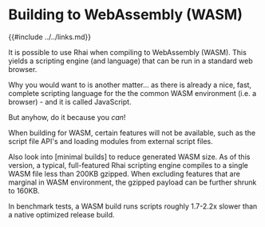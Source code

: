 Building to WebAssembly (WASM)
=============================

{{#include ../../links.md}}

It is possible to use Rhai when compiling to WebAssembly (WASM). This yields a scripting engine (and language)
that can be run in a standard web browser.

Why you would want to is another matter... as there is already a nice, fast, complete scripting language
for the the common WASM environment (i.e. a browser) - and it is called JavaScript.

But anyhow, do it because you _can_!

When building for WASM, certain features will not be available, such as the script file API's and loading modules
from external script files.

Also look into [minimal builds] to reduce generated WASM size.  As of this version, a typical, full-featured
Rhai scripting engine compiles to a single WASM file less than 200KB gzipped. When excluding features that are
marginal in WASM environment, the gzipped payload can be further shrunk to 160KB.

In benchmark tests, a WASM build runs scripts roughly 1.7-2.2x slower than a native optimized release build.

